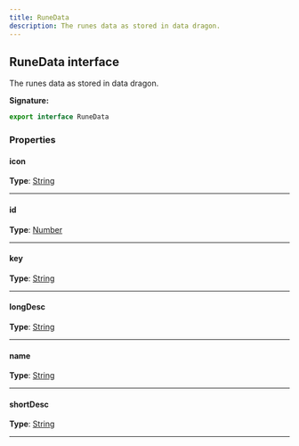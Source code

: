```yaml
---
title: RuneData
description: The runes data as stored in data dragon.
---
```


## RuneData interface

The runes data as stored in data dragon.

**Signature:**

```ts
export interface RuneData 
```

### Properties

#### icon



**Type**: [String](https://developer.mozilla.org/en-US/docs/Web/JavaScript/Reference/Global_Objects/String)

---

#### id



**Type**: [Number](https://developer.mozilla.org/en-US/docs/Web/JavaScript/Reference/Global_Objects/Number)

---

#### key



**Type**: [String](https://developer.mozilla.org/en-US/docs/Web/JavaScript/Reference/Global_Objects/String)

---

#### longDesc



**Type**: [String](https://developer.mozilla.org/en-US/docs/Web/JavaScript/Reference/Global_Objects/String)

---

#### name



**Type**: [String](https://developer.mozilla.org/en-US/docs/Web/JavaScript/Reference/Global_Objects/String)

---

#### shortDesc



**Type**: [String](https://developer.mozilla.org/en-US/docs/Web/JavaScript/Reference/Global_Objects/String)

---

